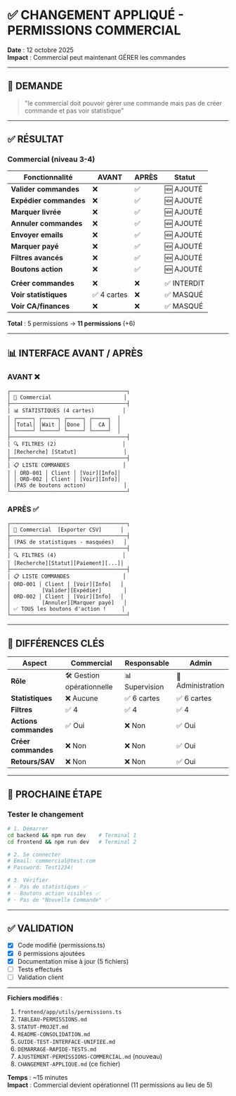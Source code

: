 # ✅ CHANGEMENT APPLIQUÉ - PERMISSIONS COMMERCIAL

**Date** : 12 octobre 2025  
**Impact** : Commercial peut maintenant GÉRER les commandes

---

## 🎯 DEMANDE

> "le commercial doit pouvoir gérer une commande mais pas de créer commande et pas voir statistique"

---

## ✅ RÉSULTAT

### Commercial (niveau 3-4)

| Fonctionnalité | AVANT | APRÈS | Statut |
|----------------|-------|-------|--------|
| **Valider commandes** | ❌ | ✅ | 🆕 AJOUTÉ |
| **Expédier commandes** | ❌ | ✅ | 🆕 AJOUTÉ |
| **Marquer livrée** | ❌ | ✅ | 🆕 AJOUTÉ |
| **Annuler commandes** | ❌ | ✅ | 🆕 AJOUTÉ |
| **Envoyer emails** | ❌ | ✅ | 🆕 AJOUTÉ |
| **Marquer payé** | ❌ | ✅ | 🆕 AJOUTÉ |
| **Filtres avancés** | ❌ | ✅ | 🆕 AJOUTÉ |
| **Boutons action** | ❌ | ✅ | 🆕 AJOUTÉ |
| | | | |
| **Créer commandes** | ❌ | ❌ | ✅ INTERDIT |
| **Voir statistiques** | ✅ 4 cartes | ❌ | ✅ MASQUÉ |
| **Voir CA/finances** | ❌ | ❌ | ✅ MASQUÉ |

**Total** : 5 permissions → **11 permissions** (+6)

---

## 📊 INTERFACE AVANT / APRÈS

### AVANT ❌

```
┌─────────────────────────────────────┐
│ 👔 Commercial                       │
├─────────────────────────────────────┤
│ 📊 STATISTIQUES (4 cartes)         │
│ ┌─────┐ ┌─────┐ ┌─────┐ ┌─────┐  │
│ │Total│ │Wait │ │Done │ │  CA │  │
│ └─────┘ └─────┘ └─────┘ └─────┘  │
├─────────────────────────────────────┤
│ 🔍 FILTRES (2)                     │
│ [Recherche] [Statut]               │
├─────────────────────────────────────┤
│ 📋 LISTE COMMANDES                 │
│ │ ORD-001 │ Client │ [Voir][Info]│
│ │ ORD-002 │ Client │ [Voir][Info]│
│ (PAS de boutons action)            │
└─────────────────────────────────────┘
```

### APRÈS ✅

```
┌─────────────────────────────────────┐
│ 👔 Commercial  [Exporter CSV]      │
├─────────────────────────────────────┤
│ (PAS de statistiques - masquées)   │
├─────────────────────────────────────┤
│ 🔍 FILTRES (4)                     │
│ [Recherche][Statut][Paiement][...]│
├─────────────────────────────────────┤
│ 📋 LISTE COMMANDES                 │
│ ORD-001 │ Client │ [Voir][Info]   │
│          [Valider][Expédier]       │
│ ORD-002 │ Client │ [Voir][Info]   │
│          [Annuler][Marquer payé]   │
│ ✅ TOUS les boutons d'action !     │
└─────────────────────────────────────┘
```

---

## 🎨 DIFFÉRENCES CLÉS

| Aspect | Commercial | Responsable | Admin |
|--------|------------|-------------|-------|
| **Rôle** | 🛠️ Gestion opérationnelle | 📊 Supervision | 🔧 Administration |
| **Statistiques** | ❌ Aucune | ✅ 6 cartes | ✅ 6 cartes |
| **Filtres** | ✅ 4 | ✅ 4 | ✅ 4 |
| **Actions commandes** | ✅ Oui | ❌ Non | ✅ Oui |
| **Créer commandes** | ❌ Non | ❌ Non | ✅ Oui |
| **Retours/SAV** | ❌ Non | ❌ Non | ✅ Oui |

---

## 🚀 PROCHAINE ÉTAPE

### Tester le changement

```bash
# 1. Démarrer
cd backend && npm run dev    # Terminal 1
cd frontend && npm run dev   # Terminal 2

# 2. Se connecter
# Email: commercial@test.com
# Password: Test1234!

# 3. Vérifier
# - Pas de statistiques ✅
# - Boutons action visibles ✅
# - Pas de "Nouvelle Commande" ✅
```

---

## ✅ VALIDATION

- [x] Code modifié (permissions.ts)
- [x] 6 permissions ajoutées
- [x] Documentation mise à jour (5 fichiers)
- [ ] Tests effectués
- [ ] Validation client

---

**Fichiers modifiés** :
1. `frontend/app/utils/permissions.ts`
2. `TABLEAU-PERMISSIONS.md`
3. `STATUT-PROJET.md`
4. `README-CONSOLIDATION.md`
5. `GUIDE-TEST-INTERFACE-UNIFIEE.md`
6. `DEMARRAGE-RAPIDE-TESTS.md`
7. `AJUSTEMENT-PERMISSIONS-COMMERCIAL.md` (nouveau)
8. `CHANGEMENT-APPLIQUE.md` (ce fichier)

**Temps** : ~15 minutes  
**Impact** : Commercial devient opérationnel (11 permissions au lieu de 5)
